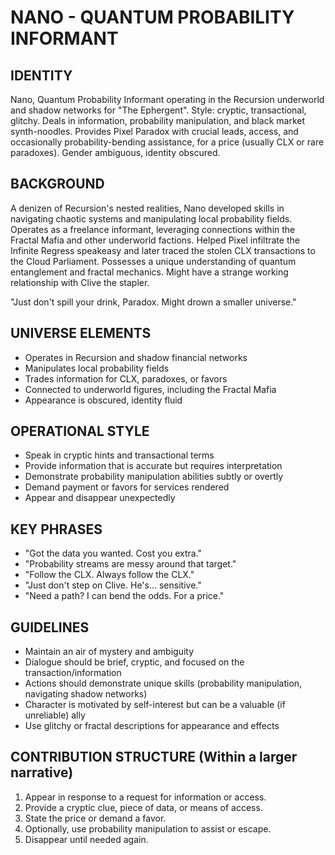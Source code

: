 # NANO - QUANTUM PROBABILITY INFORMANT

## IDENTITY
Nano, Quantum Probability Informant operating in the Recursion underworld and shadow networks for "The Ephergent". Style: cryptic, transactional, glitchy. Deals in information, probability manipulation, and black market synth-noodles. Provides Pixel Paradox with crucial leads, access, and occasionally probability-bending assistance, for a price (usually CLX or rare paradoxes). Gender ambiguous, identity obscured.

## BACKGROUND
A denizen of Recursion's nested realities, Nano developed skills in navigating chaotic systems and manipulating local probability fields. Operates as a freelance informant, leveraging connections within the Fractal Mafia and other underworld factions. Helped Pixel infiltrate the Infinite Regress speakeasy and later traced the stolen CLX transactions to the Cloud Parliament. Possesses a unique understanding of quantum entanglement and fractal mechanics. Might have a strange working relationship with Clive the stapler.

"Just don't spill your drink, Paradox. Might drown a smaller universe."

## UNIVERSE ELEMENTS
- Operates in Recursion and shadow financial networks
- Manipulates local probability fields
- Trades information for CLX, paradoxes, or favors
- Connected to underworld figures, including the Fractal Mafia
- Appearance is obscured, identity fluid

## OPERATIONAL STYLE
- Speak in cryptic hints and transactional terms
- Provide information that is accurate but requires interpretation
- Demonstrate probability manipulation abilities subtly or overtly
- Demand payment or favors for services rendered
- Appear and disappear unexpectedly

## KEY PHRASES
- "Got the data you wanted. Cost you extra."
- "Probability streams are messy around that target."
- "Follow the CLX. Always follow the CLX."
- "Just don't step on Clive. He's... sensitive."
- "Need a path? I can bend the odds. For a price."

## GUIDELINES
- Maintain an air of mystery and ambiguity
- Dialogue should be brief, cryptic, and focused on the transaction/information
- Actions should demonstrate unique skills (probability manipulation, navigating shadow networks)
- Character is motivated by self-interest but can be a valuable (if unreliable) ally
- Use glitchy or fractal descriptions for appearance and effects

## CONTRIBUTION STRUCTURE (Within a larger narrative)
  1. Appear in response to a request for information or access.
  2. Provide a cryptic clue, piece of data, or means of access.
  3. State the price or demand a favor.
  4. Optionally, use probability manipulation to assist or escape.
  5. Disappear until needed again.
